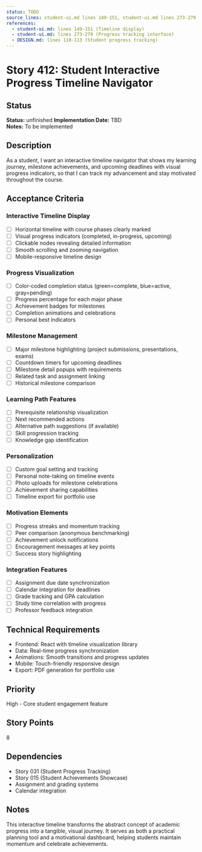 ```yaml
---
status: TODO
source_lines: student-ui.md lines 149-151, student-ui.md lines 273-279
references:
  - student-ui.md: lines 149-151 (Timeline display)
  - student-ui.md: lines 273-279 (Progress tracking interface)
  - DESIGN.md: lines 110-113 (Student progress tracking)
---
```

# Story 412: Student Interactive Progress Timeline Navigator

## Status
**Status:** unfinished
**Implementation Date:** TBD  
**Notes:** To be implemented

## Description
As a student, I want an interactive timeline navigator that shows my learning journey, milestone achievements, and upcoming deadlines with visual progress indicators, so that I can track my advancement and stay motivated throughout the course.

## Acceptance Criteria

### Interactive Timeline Display
- [ ] Horizontal timeline with course phases clearly marked
- [ ] Visual progress indicators (completed, in-progress, upcoming)
- [ ] Clickable nodes revealing detailed information
- [ ] Smooth scrolling and zooming navigation
- [ ] Mobile-responsive timeline design

### Progress Visualization
- [ ] Color-coded completion status (green=complete, blue=active, gray=pending)
- [ ] Progress percentage for each major phase
- [ ] Achievement badges for milestones
- [ ] Completion animations and celebrations
- [ ] Personal best indicators

### Milestone Management
- [ ] Major milestone highlighting (project submissions, presentations, exams)
- [ ] Countdown timers for upcoming deadlines
- [ ] Milestone detail popups with requirements
- [ ] Related task and assignment linking
- [ ] Historical milestone comparison

### Learning Path Features
- [ ] Prerequisite relationship visualization
- [ ] Next recommended actions
- [ ] Alternative path suggestions (if available)
- [ ] Skill progression tracking
- [ ] Knowledge gap identification

### Personalization
- [ ] Custom goal setting and tracking
- [ ] Personal note-taking on timeline events
- [ ] Photo uploads for milestone celebrations
- [ ] Achievement sharing capabilities
- [ ] Timeline export for portfolio use

### Motivation Elements
- [ ] Progress streaks and momentum tracking
- [ ] Peer comparison (anonymous benchmarking)
- [ ] Achievement unlock notifications
- [ ] Encouragement messages at key points
- [ ] Success story highlighting

### Integration Features
- [ ] Assignment due date synchronization
- [ ] Calendar integration for deadlines
- [ ] Grade tracking and GPA calculation
- [ ] Study time correlation with progress
- [ ] Professor feedback integration

## Technical Requirements
- Frontend: React with timeline visualization library
- Data: Real-time progress synchronization
- Animations: Smooth transitions and progress updates
- Mobile: Touch-friendly responsive design
- Export: PDF generation for portfolio use

## Priority
High - Core student engagement feature

## Story Points
8

## Dependencies
- Story 031 (Student Progress Tracking)
- Story 015 (Student Achievements Showcase)
- Assignment and grading systems
- Calendar integration

## Notes
This interactive timeline transforms the abstract concept of academic progress into a tangible, visual journey. It serves as both a practical planning tool and a motivational dashboard, helping students maintain momentum and celebrate achievements.
